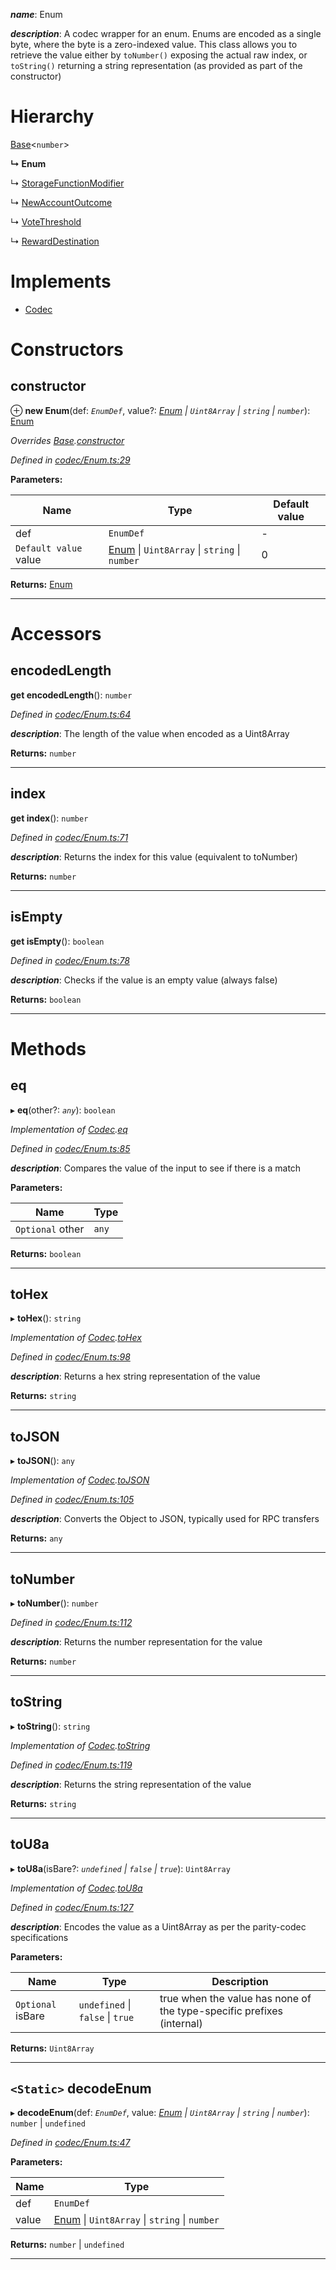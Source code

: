 

*__name__*: Enum

*__description__*: A codec wrapper for an enum. Enums are encoded as a single byte, where the byte is a zero-indexed value. This class allows you to retrieve the value either by `toNumber()` exposing the actual raw index, or `toString()` returning a string representation (as provided as part of the constructor)

# Hierarchy

 [Base](_codec_base_.base.md)<`number`>

**↳ Enum**

↳  [StorageFunctionModifier](_metadata_v0_modules_.storagefunctionmodifier.md)

↳  [NewAccountOutcome](_type_newaccountoutcome_.newaccountoutcome.md)

↳  [VoteThreshold](_type_votethreshold_.votethreshold.md)

↳  [RewardDestination](_type_rewarddestination_.rewarddestination.md)

# Implements

* [Codec](../interfaces/_types_.codec.md)

# Constructors

<a id="constructor"></a>

##  constructor

⊕ **new Enum**(def: *`EnumDef`*, value?: *[Enum](_codec_enum_.enum.md) \| `Uint8Array` \| `string` \| `number`*): [Enum](_codec_enum_.enum.md)

*Overrides [Base](_codec_base_.base.md).[constructor](_codec_base_.base.md#constructor)*

*Defined in [codec/Enum.ts:29](https://github.com/polkadot-js/api/blob/45e5243/packages/types/src/codec/Enum.ts#L29)*

**Parameters:**

| Name | Type | Default value |
| ------ | ------ | ------ |
| def | `EnumDef` | - |
| `Default value` value | [Enum](_codec_enum_.enum.md) \| `Uint8Array` \| `string` \| `number` | 0 |

**Returns:** [Enum](_codec_enum_.enum.md)

___

# Accessors

<a id="encodedlength"></a>

##  encodedLength

**get encodedLength**(): `number`

*Defined in [codec/Enum.ts:64](https://github.com/polkadot-js/api/blob/45e5243/packages/types/src/codec/Enum.ts#L64)*

*__description__*: The length of the value when encoded as a Uint8Array

**Returns:** `number`

___
<a id="index"></a>

##  index

**get index**(): `number`

*Defined in [codec/Enum.ts:71](https://github.com/polkadot-js/api/blob/45e5243/packages/types/src/codec/Enum.ts#L71)*

*__description__*: Returns the index for this value (equivalent to toNumber)

**Returns:** `number`

___
<a id="isempty"></a>

##  isEmpty

**get isEmpty**(): `boolean`

*Defined in [codec/Enum.ts:78](https://github.com/polkadot-js/api/blob/45e5243/packages/types/src/codec/Enum.ts#L78)*

*__description__*: Checks if the value is an empty value (always false)

**Returns:** `boolean`

___

# Methods

<a id="eq"></a>

##  eq

▸ **eq**(other?: *`any`*): `boolean`

*Implementation of [Codec](../interfaces/_types_.codec.md).[eq](../interfaces/_types_.codec.md#eq)*

*Defined in [codec/Enum.ts:85](https://github.com/polkadot-js/api/blob/45e5243/packages/types/src/codec/Enum.ts#L85)*

*__description__*: Compares the value of the input to see if there is a match

**Parameters:**

| Name | Type |
| ------ | ------ |
| `Optional` other | `any` |

**Returns:** `boolean`

___
<a id="tohex"></a>

##  toHex

▸ **toHex**(): `string`

*Implementation of [Codec](../interfaces/_types_.codec.md).[toHex](../interfaces/_types_.codec.md#tohex)*

*Defined in [codec/Enum.ts:98](https://github.com/polkadot-js/api/blob/45e5243/packages/types/src/codec/Enum.ts#L98)*

*__description__*: Returns a hex string representation of the value

**Returns:** `string`

___
<a id="tojson"></a>

##  toJSON

▸ **toJSON**(): `any`

*Implementation of [Codec](../interfaces/_types_.codec.md).[toJSON](../interfaces/_types_.codec.md#tojson)*

*Defined in [codec/Enum.ts:105](https://github.com/polkadot-js/api/blob/45e5243/packages/types/src/codec/Enum.ts#L105)*

*__description__*: Converts the Object to JSON, typically used for RPC transfers

**Returns:** `any`

___
<a id="tonumber"></a>

##  toNumber

▸ **toNumber**(): `number`

*Defined in [codec/Enum.ts:112](https://github.com/polkadot-js/api/blob/45e5243/packages/types/src/codec/Enum.ts#L112)*

*__description__*: Returns the number representation for the value

**Returns:** `number`

___
<a id="tostring"></a>

##  toString

▸ **toString**(): `string`

*Implementation of [Codec](../interfaces/_types_.codec.md).[toString](../interfaces/_types_.codec.md#tostring)*

*Defined in [codec/Enum.ts:119](https://github.com/polkadot-js/api/blob/45e5243/packages/types/src/codec/Enum.ts#L119)*

*__description__*: Returns the string representation of the value

**Returns:** `string`

___
<a id="tou8a"></a>

##  toU8a

▸ **toU8a**(isBare?: *`undefined` \| `false` \| `true`*): `Uint8Array`

*Implementation of [Codec](../interfaces/_types_.codec.md).[toU8a](../interfaces/_types_.codec.md#tou8a)*

*Defined in [codec/Enum.ts:127](https://github.com/polkadot-js/api/blob/45e5243/packages/types/src/codec/Enum.ts#L127)*

*__description__*: Encodes the value as a Uint8Array as per the parity-codec specifications

**Parameters:**

| Name | Type | Description |
| ------ | ------ | ------ |
| `Optional` isBare | `undefined` \| `false` \| `true` |  true when the value has none of the type-specific prefixes (internal) |

**Returns:** `Uint8Array`

___
<a id="decodeenum"></a>

## `<Static>` decodeEnum

▸ **decodeEnum**(def: *`EnumDef`*, value: *[Enum](_codec_enum_.enum.md) \| `Uint8Array` \| `string` \| `number`*): `number` \| `undefined`

*Defined in [codec/Enum.ts:47](https://github.com/polkadot-js/api/blob/45e5243/packages/types/src/codec/Enum.ts#L47)*

**Parameters:**

| Name | Type |
| ------ | ------ |
| def | `EnumDef` |
| value | [Enum](_codec_enum_.enum.md) \| `Uint8Array` \| `string` \| `number` |

**Returns:** `number` \| `undefined`

___

